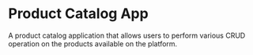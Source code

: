 # Product Catalog App

A product catalog application that allows users to perform various CRUD operation on the products 
available on the platform.